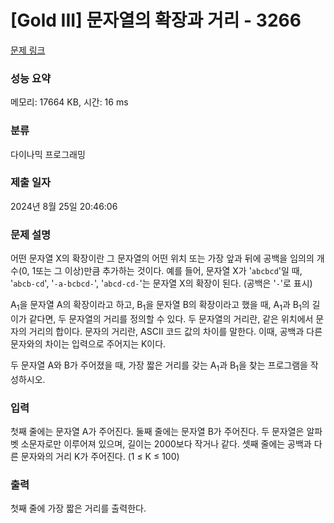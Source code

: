 # [Gold III] 문자열의 확장과 거리 - 3266 

[문제 링크](https://www.acmicpc.net/problem/3266) 

### 성능 요약

메모리: 17664 KB, 시간: 16 ms

### 분류

다이나믹 프로그래밍

### 제출 일자

2024년 8월 25일 20:46:06

### 문제 설명

<p>어떤 문자열 X의 확장이란 그 문자열의 어떤 위치 또는 가장 앞과 뒤에 공백을 임의의 개수(0, 1또는 그 이상)만큼 추가하는 것이다. 예를 들어, 문자열 X가 '<code>abcbcd</code>'일 때, '<code>abcb-cd</code>', '<code>-a-bcbcd-</code>', '<code>abcd-cd-</code>'는 문자열 X의 확장이 된다. (공백은 '<code>-</code>'로 표시)</p>

<p>A<sub>1</sub>을 문자열 A의 확장이라고 하고, B<sub>1</sub>을 문자열 B의 확장이라고 했을 때, A<sub>1</sub>과 B<sub>1</sub>의 길이가 같다면, 두 문자열의 거리를 정의할 수 있다. 두 문자열의 거리란, 같은 위치에서 문자의 거리의 합이다. 문자의 거리란, ASCII 코드 값의 차이를 말한다. 이때, 공백과 다른 문자와의 차이는 입력으로 주어지는 K이다.</p>

<p>두 문자열 A와 B가 주어졌을 때, 가장 짧은 거리를 갖는 A<sub>1</sub>과 B<sub>1</sub>을 찾는 프로그램을 작성하시오.</p>

### 입력 

 <p>첫째 줄에는 문자열 A가 주어진다. 둘째 줄에는 문자열 B가 주어진다. 두 문자열은 알파벳 소문자로만 이루어져 있으며, 길이는 2000보다 작거나 같다. 셋째 줄에는 공백과 다른 문자와의 거리 K가 주어진다. (1 ≤ K ≤ 100)</p>

### 출력 

 <p>첫째 줄에 가장 짧은 거리를 출력한다.</p>

